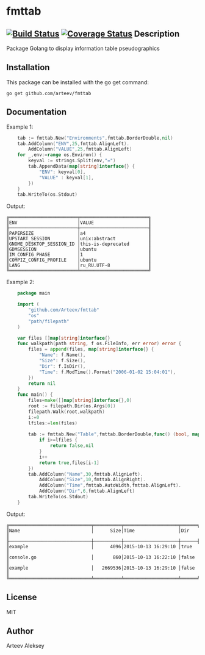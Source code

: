 # fmttab

[![Build Status](https://travis-ci.org/arteev/fmttab.svg?branch=master)](https://travis-ci.org/arteev/fmttab)
[![Coverage Status](https://coveralls.io/repos/arteev/fmttab/badge.svg?branch=master&service=github)](https://coveralls.io/github/arteev/fmttab?branch=master)
Description
-----------

Package Golang to display information table pseudographics

Installation
------------

This package can be installed with the go get command:

    go get github.com/arteev/fmttab

Documentation
-------------
Example 1:

```go
   	tab := fmttab.New("Environments",fmttab.BorderDouble,nil)
   	tab.AddColumn("ENV",25,fmttab.AlignLeft).
   		AddColumn("VALUE",25,fmttab.AlignLeft)
   	for _,env:=range os.Environ() {
   		keyval := strings.Split(env,"=")
   		tab.AppendData(map[string]interface{} {
   			"ENV": keyval[0],
   			"VALUE" : keyval[1],
   		})
   	}
   	tab.WriteTo(os.Stdout)
```

Output:
```
╔═════════════════════════╤═════════════════════════╗
║ENV                      │VALUE                    ║
╟─────────────────────────┼─────────────────────────╢
║PAPERSIZE                │a4                       ║
║UPSTART_SESSION          │unix:abstract            ║
║GNOME_DESKTOP_SESSION_ID │this-is-deprecated       ║
║GDMSESSION               │ubuntu                   ║
║IM_CONFIG_PHASE          │1                        ║
║COMPIZ_CONFIG_PROFILE    │ubuntu                   ║
║LANG                     │ru_RU.UTF-8              ║
╚═════════════════════════╧═════════════════════════╝
```

Example 2:
```go
    package main

    import (
        "github.com/Arteev/fmttab"
        "os"
        "path/filepath"
    )

    var files []map[string]interface{}
    func walkpath(path string, f os.FileInfo, err error) error {
        files = append(files, map[string]interface{} {
            "Name": f.Name(),
            "Size": f.Size(),
            "Dir": f.IsDir(),
            "Time": f.ModTime().Format("2006-01-02 15:04:01"),
        })
        return nil
    }
    func main() {
        files=make([]map[string]interface{},0)
        root := filepath.Dir(os.Args[0])
        filepath.Walk(root,walkpath)
        i:=0
        lfiles:=len(files)
    
        tab := fmttab.New("Table",fmttab.BorderDouble,func() (bool, map[string]interface{}) {
            if i>=lfiles {
                return false,nil
            }
            i++
            return true,files[i-1]
        })
        tab.AddColumn("Name",30,fmttab.AlignLeft).
            AddColumn("Size",10,fmttab.AlignRight).
            AddColumn("Time",fmttab.AutoWidth,fmttab.AlignLeft).
            AddColumn("Dir",6,fmttab.AlignLeft)
        tab.WriteTo(os.Stdout)
    }
```

Output:
```
╔══════════════════════════════╤══════════╤════════════════════╤══════╗
║Name                          │      Size│Time                │Dir   ║
╟──────────────────────────────┼──────────┼────────────────────┼──────╢
║example                       │      4096│2015-10-13 16:29:10 │true  ║
║console.go                    │       860│2015-10-13 16:22:10 │false ║
║example                       │   2669536│2015-10-13 16:29:10 │false ║
╚══════════════════════════════╧══════════╧════════════════════╧══════╝
```


License
-------

  MIT

Author
------

Arteev Aleksey
